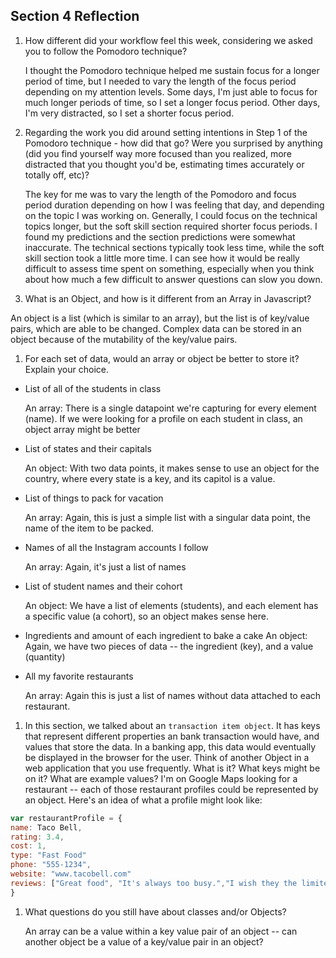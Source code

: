 ## Section 4 Reflection

1. How different did your workflow feel this week, considering we asked you to follow the Pomodoro technique?

    I thought the Pomodoro technique helped me sustain focus for a longer period of time, but I needed to vary the length of the focus period depending on my attention levels. Some days, I'm just able to focus for much longer periods of time, so I set a longer focus period. Other days, I'm very distracted, so I set a shorter focus period.
1. Regarding the work you did around setting intentions in Step 1 of the Pomodoro technique - how did that go? Were you surprised by anything (did you find yourself way more focused than you realized, more distracted that you thought you'd be, estimating times accurately or totally off, etc)?

    The key for me was to vary the length of the Pomodoro and focus period duration depending on how I was feeling that day, and depending on the topic I was working on. Generally, I could focus on the technical topics longer, but the soft skill section required shorter focus periods. I found my predictions and the section predictions were somewhat inaccurate. The technical sections typically took less time, while the soft skill section took a little more time. I can see how it would be really difficult to assess time spent on something, especially when you think about how much a few difficult to answer questions can slow you down.
1. What is an Object, and how is it different from an Array in Javascript?

  An object is a list (which is similar to an array), but the list is of key/value pairs, which are able to be changed. Complex data can be stored in an object because of the mutability of the key/value pairs.

1. For each set of data, would an array or object be better to store it? Explain your choice.

  * List of all of the students in class

    An array: There is a single datapoint we're capturing for every element (name). If we were looking for a profile on each student in class, an object array might be better
  * List of states and their capitals

    An object: With two data points, it makes sense to use an object for the country, where every state is a key, and its capitol is a value.
  * List of things to pack for vacation

    An array: Again, this is just a simple list with a singular data point, the name of the item to be packed.
  * Names of all the Instagram accounts I follow

    An array: Again, it's just a list of names
  * List of student names and their cohort

    An object: We have a list of elements (students), and each element has a specific value (a cohort), so an object makes sense here.

  * Ingredients and amount of each ingredient to bake a cake
    An object: Again, we have two pieces of data -- the ingredient (key), and a value (quantity)
  * All my favorite restaurants

    An array: Again this is just a list of names without data attached to each restaurant.
1. In this section, we talked about an `transaction item object`. It has keys that represent different properties an bank transaction would have, and values that store the data. In a banking app, this data would eventually be displayed in the browser for the user. Think of another Object in a web application that you use frequently. What is it? What keys might be on it? What are example values?
  I'm on Google Maps looking for a restaurant -- each of those restaurant profiles could be represented by an object. Here's an idea of what a profile might look like:
  ```javascript
var restaurantProfile = {
  name: Taco Bell,
  rating: 3.4,
  cost: 1,
  type: "Fast Food"
  phone: "555-1234",
  website: "www.tacobell.com"
  reviews: ["Great food", "It's always too busy.","I wish they the limited edition Crunch Wrap"]  
}
  ```
1. What questions do you still have about classes and/or Objects?

    An array can be a value within a key value pair of an object -- can another object be a value of a key/value pair in an object?
